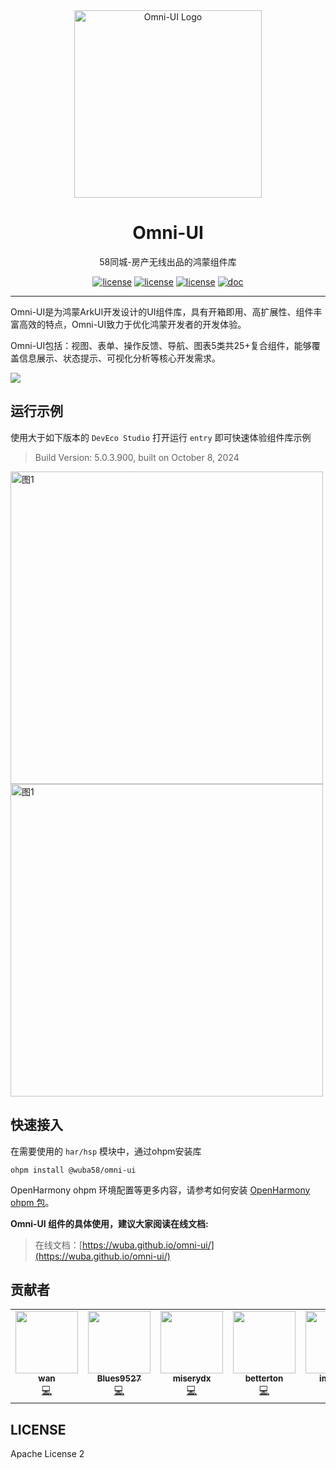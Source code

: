 <div align="center">
  <a href="https://wuba.github.io/omni-ui">
    <img width="300" src="https://pic1.58cdn.com.cn/nowater/frs/n_v3be298af75a694c31a4fef8b1f33a3eaa.png" alt="Omni-UI Logo">
  </a>
  <h1>Omni-UI</h1>
</div>

<div align="center">
58同城-房产无线出品的鸿蒙组件库

<a href="https://github.com/wuba/omni-ui"><img src="https://img.shields.io/badge/ohpm-1.0.1-orange.svg" alt="license"></a>
<a href="https://github.com/wuba/omni-ui"><img src="https://img.shields.io/badge/platform-harmony-blue.svg" alt="license"></a>
<a href="https://github.com/wuba/omni-ui/LICENSE"><img src="https://img.shields.io/badge/license-Apache License 2-green.svg" alt="license"></a>
<a href="https://wuba.github.io/omni-ui"><img src="https://img.shields.io/badge/doc-omniui-blue.svg" alt="doc"></a>

</div>

---

Omni-UI是为鸿蒙ArkUI开发设计的UI组件库，具有开箱即用、高扩展性、组件丰富高效的特点，Omni-UI致力于优化鸿蒙开发者的开发体验。

Omni-UI包括：视图、表单、操作反馈、导航、图表5类共25+复合组件，能够覆盖信息展示、状态提示、可视化分析等核心开发需求。

![](https://pic5.58cdn.com.cn/nowater/frs/n_v3720c0d0145af4923bd9f274101654bb1.png)

## 运行示例

使用大于如下版本的 `DevEco Studio` 打开运行 `entry` 即可快速体验组件库示例
> Build Version: 5.0.3.900, built on October 8, 2024

<img src="https://pic4.58cdn.com.cn/nowater/frs/n_v33098193330984e3cb8252fc5581c4a69.png" alt="图1" style="width: 500;">
<br/>
<img src="https://pic4.58cdn.com.cn/nowater/frs/n_v3402ec8716bcc4601ae52a9a948acd490.png" alt="图1" style="width: 500;">

## 快速接入

在需要使用的 `har/hsp` 模块中，通过ohpm安装库
```
ohpm install @wuba58/omni-ui
```
OpenHarmony ohpm 环境配置等更多内容，请参考如何安装 [OpenHarmony ohpm 包](https://ohpm.openharmony.cn/#/cn/help/downloadandinstall)。

**Omni-UI 组件的具体使用，建议大家阅读在线文档:**

> 在线文档：[https://wuba.github.io/omni-ui/](https://wuba.github.io/omni-ui/)
> 
## 贡献者

<!-- ALL-CONTRIBUTORS-LIST:START - Do not remove or modify this section -->
<!-- prettier-ignore-start -->
<!-- markdownlint-disable -->
<table>
  <tr>
    <td align="center"><a href="https://github.com/wanbing"><img src="https://avatars.githubusercontent.com/u/7804234?v=4?s=100" width="100px;" alt=""/><br /><sub><b>wan</b></sub></a><br /><a href="https://github.com/wuba/omni-ui/commits?author=wanbing" title="Code">💻</a></td>
    <td align="center"><a href="https://github.com/Blues9527"><img src="https://avatars.githubusercontent.com/u/35455720?v=4?s=100" width="100px;" alt=""/><br /><sub><b>Blues9527</b></sub></a><br /><a href="https://github.com/wuba/omni-ui/commits?author=Blues9527" title="Code">💻</a></td>
    <td align="center"><a href="https://github.com/miserydx"><img src="https://avatars.githubusercontent.com/u/17892391?v=4?s=100" width="100px;" alt=""/><br /><sub><b>miserydx</b></sub></a><br /><a href="https://github.com/wuba/omni-ui/commits?author=miserydx" title="Code">💻</a></td>
    <td align="center"><a href="https://github.com/betterton"><img src="https://avatars.githubusercontent.com/u/15278601?v=4?s=100" width="100px;" alt=""/><br /><sub><b>betterton</b></sub></a><br /><a href="https://github.com/wuba/omni-ui/commits?author=betterton" title="Code">💻</a></td>
    <td align="center"><a href="https://github.com/imyeego"><img src="https://avatars.githubusercontent.com/u/7095685?v=4?s=100" width="100px;" alt=""/><br /><sub><b>imyeego</b></sub></a><br /><a href="https://github.com/wuba/omni-ui/commits?author=imyeego" title="Code">💻</a></td>
    <td align="center"><a href="https://github.com/shuchaia"><img src="https://avatars.githubusercontent.com/u/48520485?v=4?s=100" width="100px;" alt=""/><br /><sub><b>shuchaia</b></sub></a><br /><a href="https://github.com/wuba/omni-ui/commits?author=shuchaia" title="Code">💻</a></td>
  </tr>
</table>

<!-- markdownlint-restore -->
<!-- prettier-ignore-end -->

<!-- ALL-CONTRIBUTORS-LIST:END -->

## LICENSE
Apache License 2